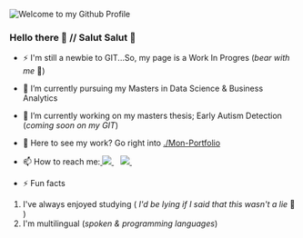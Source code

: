 ![Welcome to my Github Profile](https://user-images.githubusercontent.com/38241109/126204094-aed8f15e-abed-45f5-9e89-6baf5b932ef8.gif)
<!--
**lubnaa25/lubnaa25** is a ✨ _special_ ✨ repository because its `README.md` (this file) appears on your GitHub profile.
-->

### Hello there 👋 // Salut Salut 👋 

- ⚡ I'm still a newbie to GIT...So, my page is a Work In Progres (*bear with me* :grimacing:)

- 🌱 I’m currently pursuing my Masters in Data Science & Business Analytics

- 🔭 I’m currently working on my masters thesis; Early Autism Detection (*coming soon on my GIT*)

- 🌟 Here to see my work?
Go right into [./Mon-Portfolio](https://github.com/lubnaa25/Mon-Portfolio)

- 📫 How to reach me:<a href="https://www.linkedin.com/in/lubnaaar/">
    <img src="https://img.shields.io/badge/linkedin-%230077B5.svg?&style=for-the-badge&logo=linkedin&logoColor=white" />
  </a>&nbsp;&nbsp; <a href="mailto:lubnaa2509@gmail.com"><img src="https://img.shields.io/badge/gmail-%EA4335.svg?&style=for-the-badge&logo=gmail&logoColor=red" />
  </a>&nbsp;&nbsp;  
  
- ⚡ Fun facts  
1. I've always enjoyed studying ( *I'd be lying if I said that this wasn't a lie* :shushing_face: )   
2. I'm multilingual (*spoken & programming languages*)  




